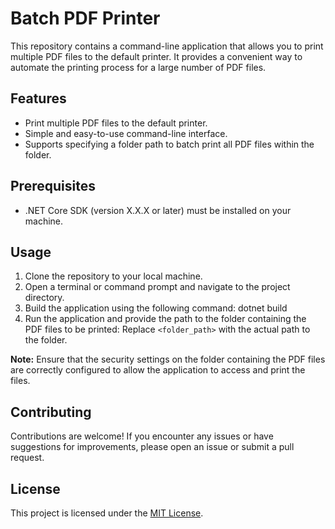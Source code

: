 # Batch PDF Printer

This repository contains a command-line application that allows you to print multiple PDF files to the default printer. It provides a convenient way to automate the printing process for a large number of PDF files.

## Features

- Print multiple PDF files to the default printer.
- Simple and easy-to-use command-line interface.
- Supports specifying a folder path to batch print all PDF files within the folder.

## Prerequisites

- .NET Core SDK (version X.X.X or later) must be installed on your machine.

## Usage

1. Clone the repository to your local machine.
2. Open a terminal or command prompt and navigate to the project directory.
3. Build the application using the following command: dotnet build
4. Run the application and provide the path to the folder containing the PDF files to be printed:    Replace `<folder_path>` with the actual path to the folder.

**Note:** Ensure that the security settings on the folder containing the PDF files are correctly configured to allow the application to access and print the files.

## Contributing

Contributions are welcome! If you encounter any issues or have suggestions for improvements, please open an issue or submit a pull request.

## License

This project is licensed under the [MIT License](LICENSE).
